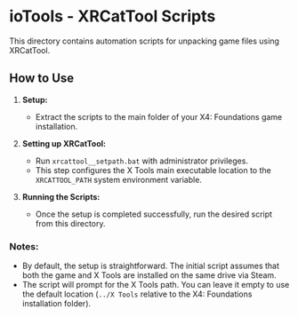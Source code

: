 # ioTools - XRCatTool Scripts

This directory contains automation scripts for unpacking game files using XRCatTool.

## How to Use

1. **Setup:**
   - Extract the scripts to the main folder of your X4: Foundations game installation.

2. **Setting up XRCatTool:**
   - Run `xrcattool__setpath.bat` with administrator privileges.
   - This step configures the X Tools main executable location to the `XRCATTOOL_PATH` system environment variable.
   
3. **Running the Scripts:**
   - Once the setup is completed successfully, run the desired script from this directory.

### Notes:
- By default, the setup is straightforward. The initial script assumes that both the game and X Tools are installed on the same drive via Steam.
- The script will prompt for the X Tools path. You can leave it empty to use the default location (`../X Tools` relative to the X4: Foundations installation folder).

